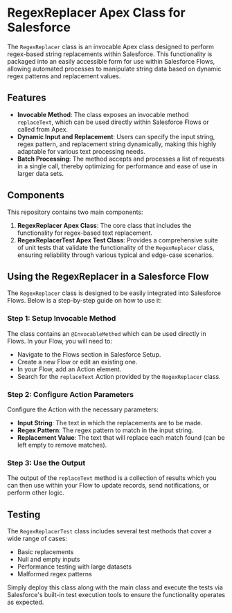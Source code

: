 # RegexReplacer Apex Class for Salesforce

The `RegexReplacer` class is an invocable Apex class designed to perform regex-based string replacements within Salesforce. This functionality is packaged into an easily accessible form for use within Salesforce Flows, allowing automated processes to manipulate string data based on dynamic regex patterns and replacement values.

## Features

-  **Invocable Method**: The class exposes an invocable method `replaceText`, which can be used directly within Salesforce Flows or called from Apex.
-  **Dynamic Input and Replacement**: Users can specify the input string, regex pattern, and replacement string dynamically, making this highly adaptable for various text processing needs.
-  **Batch Processing**: The method accepts and processes a list of requests in a single call, thereby optimizing for performance and ease of use in larger data sets.

## Components

This repository contains two main components:

1. **RegexReplacer Apex Class**: The core class that includes the functionality for regex-based text replacement.
2. **RegexReplacerTest Apex Test Class**: Provides a comprehensive suite of unit tests that validate the functionality of the `RegexReplacer` class, ensuring reliability through various typical and edge-case scenarios.

## Using the RegexReplacer in a Salesforce Flow

The `RegexReplacer` class is designed to be easily integrated into Salesforce Flows. Below is a step-by-step guide on how to use it:

### Step 1: Setup Invocable Method

The class contains an `@InvocableMethod` which can be used directly in Flows. In your Flow, you will need to:

-  Navigate to the Flows section in Salesforce Setup.
-  Create a new Flow or edit an existing one.
-  In your Flow, add an Action element.
-  Search for the `replaceText` Action provided by the `RegexReplacer` class.

### Step 2: Configure Action Parameters

Configure the Action with the necessary parameters:

-  **Input String**: The text in which the replacements are to be made.
-  **Regex Pattern**: The regex pattern to match in the input string.
-  **Replacement Value**: The text that will replace each match found (can be left empty to remove matches).

### Step 3: Use the Output

The output of the `replaceText` method is a collection of results which you can then use within your Flow to update records, send notifications, or perform other logic.

## Testing

The `RegexReplacerTest` class includes several test methods that cover a wide range of cases:

-  Basic replacements
-  Null and empty inputs
-  Performance testing with large datasets
-  Malformed regex patterns

Simply deploy this class along with the main class and execute the tests via Salesforce's built-in test execution tools to ensure the functionality operates as expected.
